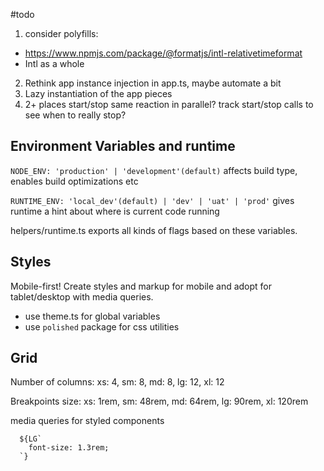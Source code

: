 #todo

1. consider polyfills:

- https://www.npmjs.com/package/@formatjs/intl-relativetimeformat
- Intl as a whole

2. Rethink app instance injection in app.ts, maybe automate a bit
3. Lazy instantiation of the app pieces
4. 2+ places start/stop same reaction in parallel? track start/stop calls to see when to really stop?

## Environment Variables and runtime

`NODE_ENV: 'production' | 'development'(default)`
affects build type, enables build optimizations etc

`RUNTIME_ENV: 'local_dev'(default) | 'dev' | 'uat' | 'prod'`
gives runtime a hint about where is current code running

helpers/runtime.ts exports all kinds of flags based on these variables.

## Styles

Mobile-first!
Create styles and markup for mobile and adopt for tablet/desktop with media queries.

- use theme.ts for global variables
- use `polished` package for css utilities

## Grid

Number of columns: xs: 4, sm: 8, md: 8, lg: 12, xl: 12

Breakpoints size: xs: 1rem, sm: 48rem, md: 64rem, lg: 90rem, xl: 120rem

media queries for styled components

```
  ${LG`
    font-size: 1.3rem;
  `}
```
